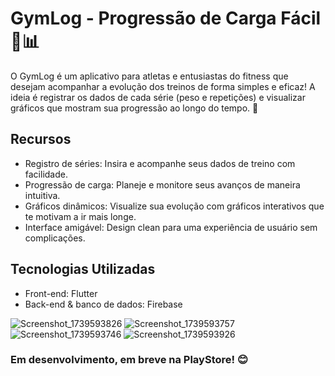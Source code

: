 # GymLog - Progressão de Carga Fácil 💪📊
O GymLog é um aplicativo para atletas e entusiastas do fitness que desejam acompanhar a evolução dos treinos de forma simples e eficaz!
A ideia é registrar os dados de cada série (peso e repetições) e visualizar gráficos que mostram sua progressão ao longo do tempo. 🚀

## Recursos
- Registro de séries: Insira e acompanhe seus dados de treino com facilidade.
- Progressão de carga: Planeje e monitore seus avanços de maneira intuitiva.
- Gráficos dinâmicos: Visualize sua evolução com gráficos interativos que te motivam a ir mais longe.
- Interface amigável: Design clean para uma experiência de usuário sem complicações.

## Tecnologias Utilizadas
- Front-end: Flutter
- Back-end & banco de dados: Firebase

![Screenshot_1739593826](https://github.com/user-attachments/assets/019f40e4-cef6-48a3-868e-591f76818ada)
![Screenshot_1739593757](https://github.com/user-attachments/assets/4dfa1bbb-15d6-4fb9-91e4-89378ac4746b)
![Screenshot_1739593746](https://github.com/user-attachments/assets/03b103de-6fea-429a-a462-9063b217d8e7)
![Screenshot_1739593926](https://github.com/user-attachments/assets/024f94fb-c1da-468f-8251-b26e1561ed81)


### Em desenvolvimento, em breve na PlayStore! 😊
